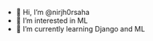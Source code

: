 - 👋 Hi, I’m @nirjh0rsaha
- 👀 I’m interested in ML
- 🌱 I’m currently learning Django and ML
<!-- - 💞️ I’m looking to collaborate on ... -->
<!-- - 📫 How to reach me ... -->

<!---
nirjh0rsaha/nirjh0rsaha is a ✨ special ✨ repository because its `README.md` (this file) appears on your GitHub profile.
You can click the Preview link to take a look at your changes.
--->
